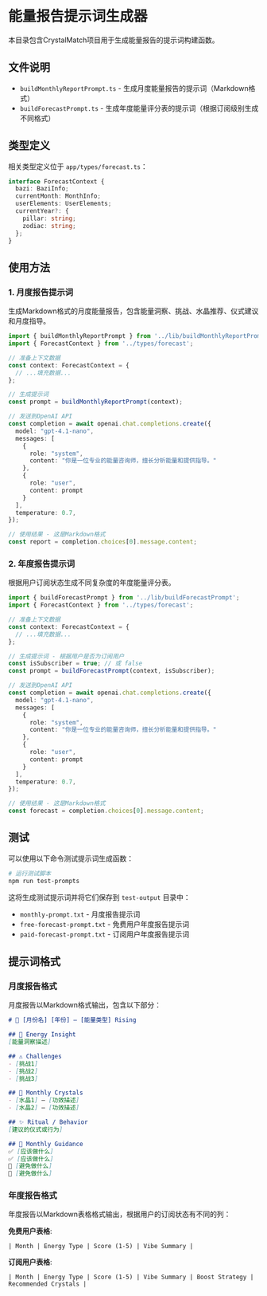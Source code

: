 # 能量报告提示词生成器

本目录包含CrystalMatch项目用于生成能量报告的提示词构建函数。

## 文件说明

- `buildMonthlyReportPrompt.ts` - 生成月度能量报告的提示词（Markdown格式）
- `buildForecastPrompt.ts` - 生成年度能量评分表的提示词（根据订阅级别生成不同格式）

## 类型定义

相关类型定义位于 `app/types/forecast.ts`：

```typescript
interface ForecastContext {
  bazi: BaziInfo;
  currentMonth: MonthInfo;
  userElements: UserElements;
  currentYear?: {
    pillar: string;
    zodiac: string;
  };
}
```

## 使用方法

### 1. 月度报告提示词

生成Markdown格式的月度能量报告，包含能量洞察、挑战、水晶推荐、仪式建议和月度指导。

```typescript
import { buildMonthlyReportPrompt } from '../lib/buildMonthlyReportPrompt';
import { ForecastContext } from '../types/forecast';

// 准备上下文数据
const context: ForecastContext = {
  // ...填充数据...
};

// 生成提示词
const prompt = buildMonthlyReportPrompt(context);

// 发送到OpenAI API
const completion = await openai.chat.completions.create({
  model: "gpt-4.1-nano",
  messages: [
    {
      role: "system", 
      content: "你是一位专业的能量咨询师，擅长分析能量和提供指导。"
    },
    { 
      role: "user", 
      content: prompt 
    }
  ],
  temperature: 0.7,
});

// 使用结果 - 这是Markdown格式
const report = completion.choices[0].message.content;
```

### 2. 年度报告提示词

根据用户订阅状态生成不同复杂度的年度能量评分表。

```typescript
import { buildForecastPrompt } from '../lib/buildForecastPrompt';
import { ForecastContext } from '../types/forecast';

// 准备上下文数据
const context: ForecastContext = {
  // ...填充数据...
};

// 生成提示词 - 根据用户是否为订阅用户
const isSubscriber = true; // 或 false
const prompt = buildForecastPrompt(context, isSubscriber);

// 发送到OpenAI API
const completion = await openai.chat.completions.create({
  model: "gpt-4.1-nano",
  messages: [
    {
      role: "system", 
      content: "你是一位专业的能量咨询师，擅长分析能量和提供指导。"
    },
    { 
      role: "user", 
      content: prompt 
    }
  ],
  temperature: 0.7,
});

// 使用结果 - 这是Markdown格式
const forecast = completion.choices[0].message.content;
```

## 测试

可以使用以下命令测试提示词生成函数：

```bash
# 运行测试脚本
npm run test-prompts
```

这将生成测试提示词并将它们保存到 `test-output` 目录中：

- `monthly-prompt.txt` - 月度报告提示词
- `free-forecast-prompt.txt` - 免费用户年度报告提示词
- `paid-forecast-prompt.txt` - 订阅用户年度报告提示词

## 提示词格式

### 月度报告格式

月度报告以Markdown格式输出，包含以下部分：

```markdown
# 🔮 [月份名] [年份] — [能量类型] Rising

## 🌟 Energy Insight
[能量洞察描述]

## ⚠️ Challenges
- [挑战1]
- [挑战2]
- [挑战3]

## 💎 Monthly Crystals
- [水晶1] — [功效描述]
- [水晶2] — [功效描述]

## ✨ Ritual / Behavior
[建议的仪式或行为]

## 🧭 Monthly Guidance
✅ [应该做什么]
✅ [应该做什么]
🚫 [避免做什么]
🚫 [避免做什么]
```

### 年度报告格式

年度报告以Markdown表格格式输出，根据用户的订阅状态有不同的列：

**免费用户表格**:
```
| Month | Energy Type | Score (1-5) | Vibe Summary |
```

**订阅用户表格**:
```
| Month | Energy Type | Score (1-5) | Vibe Summary | Boost Strategy | Recommended Crystals |
``` 